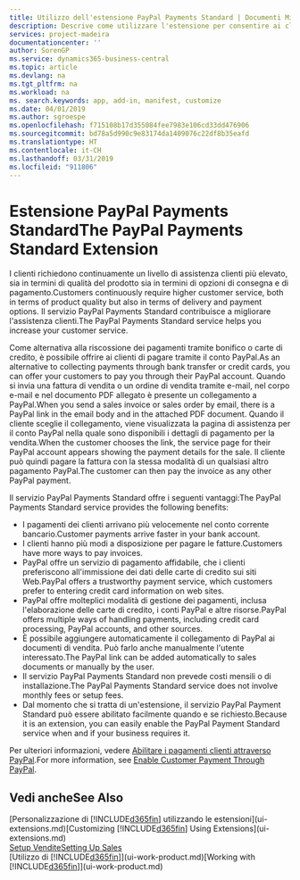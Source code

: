 ```yaml
---
title: Utilizzo dell'estensione PayPal Payments Standard | Documenti Microsoft
description: Descrive come utilizzare l'estensione per consentire ai clienti di eseguire pagamenti con PayPal.
services: project-madeira
documentationcenter: ''
author: SorenGP
ms.service: dynamics365-business-central
ms.topic: article
ms.devlang: na
ms.tgt_pltfrm: na
ms.workload: na
ms. search.keywords: app, add-in, manifest, customize
ms.date: 04/01/2019
ms.author: sgroespe
ms.openlocfilehash: f715108b17d355084fee7983e106cd33dd476906
ms.sourcegitcommit: bd78a5d990c9e83174da1409076c22df8b35eafd
ms.translationtype: HT
ms.contentlocale: it-CH
ms.lasthandoff: 03/31/2019
ms.locfileid: "911806"
---
```

# <a name="the-paypal-payments-standard-extension"></a><span data-ttu-id="57454-103">Estensione PayPal Payments Standard</span><span class="sxs-lookup"><span data-stu-id="57454-103">The PayPal Payments Standard Extension</span></span>
<span data-ttu-id="57454-104">I clienti richiedono continuamente un livello di assistenza clienti più elevato, sia in termini di qualità del prodotto sia in termini di opzioni di consegna e di pagamento.</span><span class="sxs-lookup"><span data-stu-id="57454-104">Customers continuously require higher customer service, both in terms of product quality but also in terms of delivery and payment options.</span></span> <span data-ttu-id="57454-105">Il servizio PayPal Payments Standard contribuisce a migliorare l'assistenza clienti.</span><span class="sxs-lookup"><span data-stu-id="57454-105">The PayPal Payments Standard service helps you increase your customer service.</span></span>

<span data-ttu-id="57454-106">Come alternativa alla riscossione dei pagamenti tramite bonifico o carte di credito, è possibile offrire ai clienti di pagare tramite il conto PayPal.</span><span class="sxs-lookup"><span data-stu-id="57454-106">As an alternative to collecting payments through bank transfer or credit cards, you can offer your customers to pay you through their PayPal account.</span></span> <span data-ttu-id="57454-107">Quando si invia una fattura di vendita o un ordine di vendita tramite e-mail, nel corpo e-mail e nel documento PDF allegato è presente un collegamento a PayPal.</span><span class="sxs-lookup"><span data-stu-id="57454-107">When you send a sales invoice or sales order by email, there is a PayPal link in the email body and in the attached PDF document.</span></span> <span data-ttu-id="57454-108">Quando il cliente sceglie il collegamento, viene visualizzata la pagina di assistenza per il conto PayPal nella quale sono disponibili i dettagli di pagamento per la vendita.</span><span class="sxs-lookup"><span data-stu-id="57454-108">When the customer chooses the link, the service page for their PayPal account appears showing the payment details for the sale.</span></span> <span data-ttu-id="57454-109">Il cliente può quindi pagare la fattura con la stessa modalità di un qualsiasi altro pagamento PayPal.</span><span class="sxs-lookup"><span data-stu-id="57454-109">The customer can then pay the invoice as any other PayPal payment.</span></span>

<span data-ttu-id="57454-110">Il servizio PayPal Payments Standard offre i seguenti vantaggi:</span><span class="sxs-lookup"><span data-stu-id="57454-110">The PayPal Payments Standard service provides the following benefits:</span></span>

* <span data-ttu-id="57454-111">I pagamenti dei clienti arrivano più velocemente nel conto corrente bancario.</span><span class="sxs-lookup"><span data-stu-id="57454-111">Customer payments arrive faster in your bank account.</span></span>
* <span data-ttu-id="57454-112">I clienti hanno più modi a disposizione per pagare le fatture.</span><span class="sxs-lookup"><span data-stu-id="57454-112">Customers have more ways to pay invoices.</span></span>
* <span data-ttu-id="57454-113">PayPal offre un servizio di pagamento affidabile, che i clienti preferiscono all'immissione dei dati delle carte di credito sui siti Web.</span><span class="sxs-lookup"><span data-stu-id="57454-113">PayPal offers a trustworthy payment service, which customers prefer to entering credit card information on web sites.</span></span>
* <span data-ttu-id="57454-114">PayPal offre molteplici modalità di gestione dei pagamenti, inclusa l'elaborazione delle carte di credito, i conti PayPal e altre risorse.</span><span class="sxs-lookup"><span data-stu-id="57454-114">PayPal offers multiple ways of handling payments, including credit card processing, PayPal accounts, and other sources.</span></span>
* <span data-ttu-id="57454-115">È possibile aggiungere automaticamente il collegamento di PayPal ai documenti di vendita. Può farlo anche manualmente l'utente interessato.</span><span class="sxs-lookup"><span data-stu-id="57454-115">The PayPal link can be added automatically to sales documents or manually by the user.</span></span>
* <span data-ttu-id="57454-116">Il servizio PayPal Payments Standard non prevede costi mensili o di installazione.</span><span class="sxs-lookup"><span data-stu-id="57454-116">The PayPal Payments Standard service does not involve monthly fees or setup fees.</span></span>
* <span data-ttu-id="57454-117">Dal momento che si tratta di un'estensione, il servizio PayPal Payment Standard può essere abilitato facilmente quando e se richiesto.</span><span class="sxs-lookup"><span data-stu-id="57454-117">Because it is an extension, you can easily enable the PayPal Payment Standard service when and if your business requires it.</span></span>  

<span data-ttu-id="57454-118">Per ulteriori informazioni, vedere [Abilitare i pagamenti clienti attraverso PayPal](sales-how-enable-payment-service-extensions.md).</span><span class="sxs-lookup"><span data-stu-id="57454-118">For more information, see [Enable Customer Payment Through PayPal](sales-how-enable-payment-service-extensions.md).</span></span>

## <a name="see-also"></a><span data-ttu-id="57454-119">Vedi anche</span><span class="sxs-lookup"><span data-stu-id="57454-119">See Also</span></span>
<span data-ttu-id="57454-120">[Personalizzazione di [!INCLUDE[d365fin](includes/d365fin_md.md)] utilizzando le estensioni](ui-extensions.md)</span><span class="sxs-lookup"><span data-stu-id="57454-120">[Customizing [!INCLUDE[d365fin](includes/d365fin_md.md)] Using Extensions](ui-extensions.md)</span></span>  
[<span data-ttu-id="57454-121">Setup Vendite</span><span class="sxs-lookup"><span data-stu-id="57454-121">Setting Up Sales</span></span>](sales-setup-sales.md)  
<span data-ttu-id="57454-122">[Utilizzo di [!INCLUDE[d365fin](includes/d365fin_md.md)]](ui-work-product.md)</span><span class="sxs-lookup"><span data-stu-id="57454-122">[Working with [!INCLUDE[d365fin](includes/d365fin_md.md)]](ui-work-product.md)</span></span>
